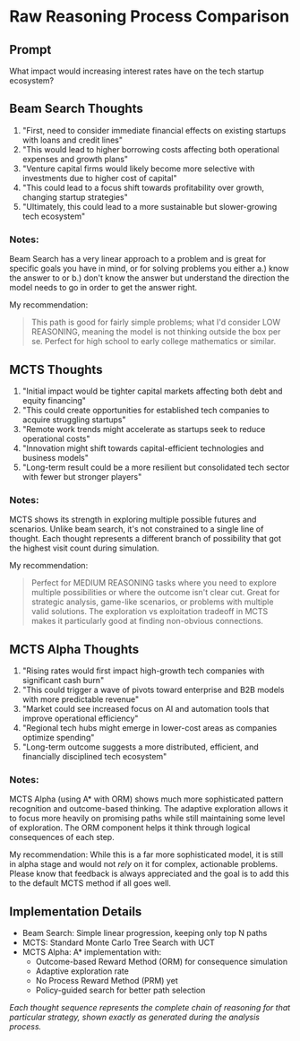 # Raw Reasoning Process Comparison

## Prompt
What impact would increasing interest rates have on the tech startup ecosystem?

## Beam Search Thoughts
1. "First, need to consider immediate financial effects on existing startups with loans and credit lines"
2. "This would lead to higher borrowing costs affecting both operational expenses and growth plans"
3. "Venture capital firms would likely become more selective with investments due to higher cost of capital"
4. "This could lead to a focus shift towards profitability over growth, changing startup strategies"
5. "Ultimately, this could lead to a more sustainable but slower-growing tech ecosystem"

### Notes:
Beam Search has a very linear approach to a problem and is great for specific goals you have in mind, or for solving problems you either a.) know the answer to or b.) don't know the answer but understand the direction the model needs to go in order to get the answer right.

My recommendation: 
> This path is good for fairly simple problems; what I'd consider LOW REASONING, meaning the model is not thinking outside the box per se. Perfect for high school to early college mathematics or similar.

## MCTS Thoughts
1. "Initial impact would be tighter capital markets affecting both debt and equity financing"
2. "This could create opportunities for established tech companies to acquire struggling startups"
3. "Remote work trends might accelerate as startups seek to reduce operational costs"
4. "Innovation might shift towards capital-efficient technologies and business models"
5. "Long-term result could be a more resilient but consolidated tech sector with fewer but stronger players"

### Notes:
MCTS shows its strength in exploring multiple possible futures and scenarios. Unlike beam search, it's not constrained to a single line of thought. Each thought represents a different branch of possibility that got the highest visit count during simulation.

My recommendation: 
> Perfect for MEDIUM REASONING tasks where you need to explore multiple possibilities or where the outcome isn't clear cut. Great for strategic analysis, game-like scenarios, or problems with multiple valid solutions. The exploration vs exploitation tradeoff in MCTS makes it particularly good at finding non-obvious connections.

## MCTS Alpha Thoughts
1. "Rising rates would first impact high-growth tech companies with significant cash burn"
2. "This could trigger a wave of pivots toward enterprise and B2B models with more predictable revenue"
3. "Market could see increased focus on AI and automation tools that improve operational efficiency"
4. "Regional tech hubs might emerge in lower-cost areas as companies optimize spending"
5. "Long-term outcome suggests a more distributed, efficient, and financially disciplined tech ecosystem"

### Notes:
MCTS Alpha (using A* with ORM) shows much more sophisticated pattern recognition and outcome-based thinking. The adaptive exploration allows it to focus more heavily on promising paths while still maintaining some level of exploration. The ORM component helps it think through logical consequences of each step.

My recommendation: While this is a far more sophisticated model, it is still in alpha stage and would not *rely* on it for complex, actionable problems. Please know that feedback is always appreciated and the goal is to add this to the default MCTS method if all goes well.

## Implementation Details
- Beam Search: Simple linear progression, keeping only top N paths
- MCTS: Standard Monte Carlo Tree Search with UCT
- MCTS Alpha: A* implementation with:
  - Outcome-based Reward Method (ORM) for consequence simulation
  - Adaptive exploration rate
  - No Process Reward Method (PRM) yet
  - Policy-guided search for better path selection

*Each thought sequence represents the complete chain of reasoning for that particular strategy, shown exactly as generated during the analysis process.*